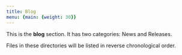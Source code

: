 ```yaml
---
title: Blog
menu: {main: {weight: 30}}
---
```


This is the **blog** section. It has two categories: News and Releases.

Files in these directories will be listed in reverse chronological order.